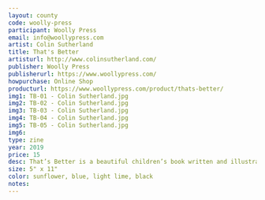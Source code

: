 ```yaml
---
layout: county 
code: woolly-press
participant: Woolly Press
email: info@woollypress.com
artist: Colin Sutherland
title: That's Better
artisturl: http://www.colinsutherland.com/
publisher: Woolly Press
publisherurl: https://www.woollypress.com/
howpurchase: Online Shop
producturl: https://www.woollypress.com/product/thats-better/
img1: TB-01 - Colin Sutherland.jpg
img2: TB-02 - Colin Sutherland.jpg
img3: TB-03 - Colin Sutherland.jpg
img4: TB-04 - Colin Sutherland.jpg
img5: TB-05 - Colin Sutherland.jpg
img6: 
type: zine
year: 2019
price: 15
desc: That’s Better is a beautiful children’s book written and illustrated by Colin Sutherland that explores the in’s and out’s of opposites.
size: 5" x 11"
color: sunflower, blue, light lime, black
notes: 
---
```

